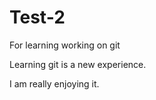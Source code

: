 # Test-2

For learning working on git

Learning git is a new experience.

I am really enjoying it. 



